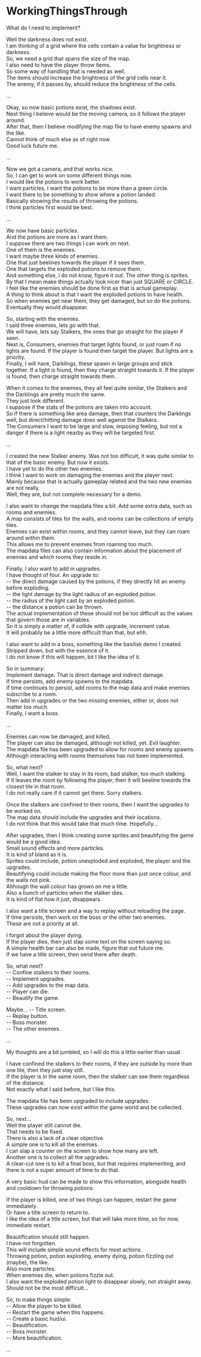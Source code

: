 # WorkingThingsThrough

What do I need to implement?

Well the darkness does not exist.  
I am thinking of a grid where the cells contain a value for brightness or darkness.  
So, we need a grid that spans the size of the map.  
I also need to have the player throw items.  
So some way of handling that is needed as well.  
The items should increase the brightness of the grid cells near it.  
The enemy, if it passes by, should reduce the brightness of the cells.

...

Okay, so now basic potions exist, the shadows exist.  
Next thing I believe would be the moving camera, so it follows the player around.  
After that, then I believe modifying the map file to have enemy spawns and the like.  
Cannot think of much else as of right now.  
Good luck future me.

...

Now we got a camera, and that works nice.  
So, I can get to work on some different things now.  
I would like the potions to work better.  
I want particles, I want the potions to be more than a green circle.  
I want there to be something to show where a potion landed.  
Basically showing the results of throwing the potions.  
I think particles first would be best.

...

We now have basic particles.  
And the potions are more as I want them.  
I suppose there are two things I can work on next.  
One of them is the enemies.  
I want maybe three kinds of enemies.  
One that just beelines towards the player if it sees them.  
One that targets the exploded potions to remove them.  
And something else, I do not know, figure it out.
The other thing is sprites.  
By that I mean make things actually look nicer than just SQUARE or CIRCLE.  
I feel like the enemies should be done first as that is actual gameplay.  
A thing to think about is that I want the exploded potions to have health.  
So when enemies get near them, they get damaged, but so do the potions.  
Eventually they would disappear.

So, starting with the enemies.  
I said three enemies, lets go with that.  
We will have, lets say Stalkers, the ones that go straight for the player if seen.  
Next is, Consumers, enemies that target lights found, or just roam if no lights are found.
If the player is found then target the player.
But lights are a priority.  
Finally, I will have, Darklings, these spawn in large groups and stick together.
If a light is found, then they charge straight towards it.
If the player is found, then charge straight towards them.

When it comes to the enemies, they all feel quite similar, the Stalkers and the Darklings are pretty much the same.  
They just look different.  
I suppose if the stats of the potions are taken into account.  
So if there is something like area damage, then that counters the Darklings well, but direct/hitting damage does well
against the Stalkers.  
The Consumers I want to be large and slow, imposing feeling, but not a danger if there is a light nearby as they will be
targeted first.

...

I created the new Stalker enemy.
Was not too difficult, it was quite similar to that of the basic enemy.
But now it exists.  
I have yet to do the other two enemies.  
I think I want to work on damaging the enemies and the player next.  
Mainly because that is actually gameplay related and the two new enemies are not really.  
Well, they are, but not complete necessary for a demo.

I also want to change the mapdata files a bit.
Add some extra data, such as rooms and enemies.  
A map consists of tiles for the walls, and rooms can be collections of empty tiles.  
Enemies can exist within rooms, and they cannot leave, but they can roam around within them.  
This allows me to prevent enemies from roaming too much.  
The mapdata files can also contain information about the placement of enemies and which rooms they reside in.

Finally, I also want to add in upgrades.  
I have thought of four.
An upgrade to:  
-- the direct damage caused by the potions, if they directly hit an enemy before exploding.  
-- the light damage by the light radius of an exploded potion.  
-- the radius of the light cast by an exploded potion.  
-- the distance a potion can be thrown.  
The actual implementation of these should not be too difficult as the values that govern those are in variables.  
So it is simply a matter of, if collide with upgrade, increment value.  
It will probably be a little more difficult than that, but ehh.

I also want to add in a boss, something like the basilisk demo I created.  
Stripped down, but with the essence of it.  
I do not know if this will happen, bit I like the idea of it.

So in summary:  
Implement damage.
That is direct damage and indirect damage.  
If time persists, add enemy spawns to the mapdata.  
If time continues to persist, add rooms to the map data and make enemies subscribe to a room.  
Then add in upgrades or the two missing enemies, either or, does not matter too much.  
Finally, I want a boss.

...

Enemies can now be damaged, and killed.  
The player can also be damaged, although not killed, yet.
Evil laughter.  
The mapdata file has been upgraded to allow for rooms and enemy spawns.  
Although interacting with rooms themselves has not been implemented.

So, what next?  
Well, I want the stalker to stay in its room, bad stalker, too much stalking.   
If it leaves the room by following the player, then it will beeline towards the closest tile in that room.  
I do not really care if it cannot get there.
Sorry stalkers.

Once the stalkers are confined to their rooms, then I want the upgrades to be worked on.  
The map data should include the upgrades and their locations.  
I do not think that this would take that much time.
Hopefully...

After upgrades, then I think creating some sprites and beautifying the game would be a good idea.  
Small sound effects and more particles.  
It is kind of bland as it is.  
Sprites could include, potion unexploded and exploded, the player and the upgrades.  
Beautifying could include making the floor more than just once colour, and the walls not pink.  
Although the wall colour has grown on me a little.  
Also a bunch of particles when the stalker dies.  
It is kind of flat how it just, disappears.

I also want a title screen and a way to replay without reloading the page.  
If time persists, then work on the boss or the other two enemies.  
These are not a priority at all.

I forgot about the player dying.  
If the player dies, then just slap some text on the screen saying so.  
A simple health bar can also be made, figure that out future me.  
If we have a title screen, then send there after death.

So, what next?  
-- Confine stalkers to their rooms.  
-- Implement upgrades.  
-- Add upgrades to the map data.    
-- Player can die.  
-- Beautify the game.

Maybe...
-- Title screen.  
-- Replay button.  
-- Boss monster.  
-- The other enemies.

...

My thoughts are a bit jumbled, so I will do this a little earlier than usual.

I have confined the stalkers to their rooms, if they are outside by more than one tile, then they just stay still.  
If the player is in the same room, then the stalker can see them regardless of the distance.  
Not exactly what I said before, but I like this.

The mapdata file has been upgraded to include upgrades.  
These upgrades can now exist within the game world and be collected.

So, next...  
Well the player still cannot die.  
That needs to be fixed.  
There is also a lack of a clear objective.  
A simple one is to kill all the enemies.  
I can slap a counter on the screen to show how many are left.  
Another one is to collect all the upgrades.  
A clear-cut one is to kill a final boss, but that requires implementing, and there is not a super amount of time to do
that.

A very basic hud can be made to show this information, alongside health and cooldown for throwing potions.

If the player is killed, one of two things can happen, restart the game immediately.  
Or have a title screen to return to.  
I like the idea of a title screen, but that will take more time, so for now, immediate restart.

Beautification should still happen.  
I have not forgotten.  
This will include simple sound effects for most actions.  
Throwing potion, potion exploding, enemy dying, potion fizzling out (maybe), the like.  
Also more particles.  
When enemies die, when potions fizzle out.  
I also want the exploded potion light to disappear slowly, not straight away.  
Should not be the most difficult...

So, to make things simple:  
-- Allow the player to be killed.  
-- Restart the game when this happens.  
-- Create a basic hud/ui.  
-- Beautification.  
-- Boss monster.  
-- More beautification. 

...
